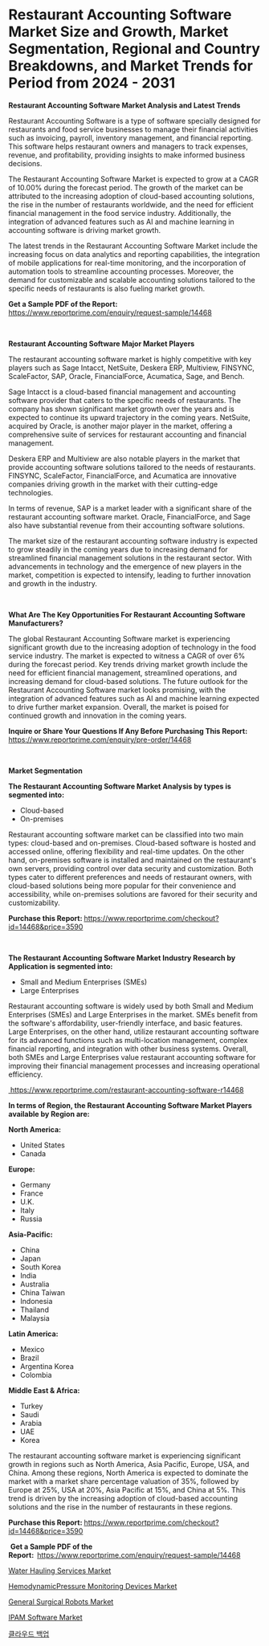 <p><h1>Restaurant Accounting Software Market Size and Growth, Market Segmentation, Regional and Country Breakdowns, and Market Trends for Period from 2024 -  2031</h1></p><p><strong>Restaurant Accounting Software Market Analysis and Latest Trends</strong></p>
<p><p>Restaurant Accounting Software is a type of software specially designed for restaurants and food service businesses to manage their financial activities such as invoicing, payroll, inventory management, and financial reporting. This software helps restaurant owners and managers to track expenses, revenue, and profitability, providing insights to make informed business decisions.</p><p>The Restaurant Accounting Software Market is expected to grow at a CAGR of 10.00% during the forecast period. The growth of the market can be attributed to the increasing adoption of cloud-based accounting solutions, the rise in the number of restaurants worldwide, and the need for efficient financial management in the food service industry. Additionally, the integration of advanced features such as AI and machine learning in accounting software is driving market growth.</p><p>The latest trends in the Restaurant Accounting Software Market include the increasing focus on data analytics and reporting capabilities, the integration of mobile applications for real-time monitoring, and the incorporation of automation tools to streamline accounting processes. Moreover, the demand for customizable and scalable accounting solutions tailored to the specific needs of restaurants is also fueling market growth.</p></p>
<p><strong>Get a Sample PDF of the Report:&nbsp;</strong> <a href="https://www.reportprime.com/enquiry/request-sample/14468">https://www.reportprime.com/enquiry/request-sample/14468</a></p>
<p>&nbsp;</p>
<p><strong>Restaurant Accounting Software Major Market Players</strong></p>
<p><p>The restaurant accounting software market is highly competitive with key players such as Sage Intacct, NetSuite, Deskera ERP, Multiview, FINSYNC, ScaleFactor, SAP, Oracle, FinancialForce, Acumatica, Sage, and Bench. </p><p>Sage Intacct is a cloud-based financial management and accounting software provider that caters to the specific needs of restaurants. The company has shown significant market growth over the years and is expected to continue its upward trajectory in the coming years. NetSuite, acquired by Oracle, is another major player in the market, offering a comprehensive suite of services for restaurant accounting and financial management. </p><p>Deskera ERP and Multiview are also notable players in the market that provide accounting software solutions tailored to the needs of restaurants. FINSYNC, ScaleFactor, FinancialForce, and Acumatica are innovative companies driving growth in the market with their cutting-edge technologies. </p><p>In terms of revenue, SAP is a market leader with a significant share of the restaurant accounting software market. Oracle, FinancialForce, and Sage also have substantial revenue from their accounting software solutions. </p><p>The market size of the restaurant accounting software industry is expected to grow steadily in the coming years due to increasing demand for streamlined financial management solutions in the restaurant sector. With advancements in technology and the emergence of new players in the market, competition is expected to intensify, leading to further innovation and growth in the industry.</p></p>
<p>&nbsp;</p>
<p><strong>What Are The Key Opportunities For Restaurant Accounting Software Manufacturers?</strong></p>
<p><p>The global Restaurant Accounting Software market is experiencing significant growth due to the increasing adoption of technology in the food service industry. The market is expected to witness a CAGR of over 6% during the forecast period. Key trends driving market growth include the need for efficient financial management, streamlined operations, and increasing demand for cloud-based solutions. The future outlook for the Restaurant Accounting Software market looks promising, with the integration of advanced features such as AI and machine learning expected to drive further market expansion. Overall, the market is poised for continued growth and innovation in the coming years.</p></p>
<p><strong>Inquire or Share Your Questions If Any Before Purchasing This Report:</strong> <a href="https://www.reportprime.com/enquiry/pre-order/14468">https://www.reportprime.com/enquiry/pre-order/14468</a></p>
<p>&nbsp;</p>
<p><strong>Market Segmentation</strong></p>
<p><strong>The Restaurant Accounting Software Market Analysis by types is segmented into:</strong></p>
<p><ul><li>Cloud-based</li><li>On-premises</li></ul></p>
<p><p>Restaurant accounting software market can be classified into two main types: cloud-based and on-premises. Cloud-based software is hosted and accessed online, offering flexibility and real-time updates. On the other hand, on-premises software is installed and maintained on the restaurant's own servers, providing control over data security and customization. Both types cater to different preferences and needs of restaurant owners, with cloud-based solutions being more popular for their convenience and accessibility, while on-premises solutions are favored for their security and customizability.</p></p>
<p><strong>Purchase this Report:&nbsp;</strong><a href="https://www.reportprime.com/checkout?id=14468&price=3590">https://www.reportprime.com/checkout?id=14468&price=3590</a></p>
<p>&nbsp;</p>
<p><strong>The Restaurant Accounting Software Market Industry Research by Application is segmented into:</strong></p>
<p><ul><li>Small and Medium Enterprises (SMEs)</li><li>Large Enterprises</li></ul></p>
<p><p>Restaurant accounting software is widely used by both Small and Medium Enterprises (SMEs) and Large Enterprises in the market. SMEs benefit from the software's affordability, user-friendly interface, and basic features. Large Enterprises, on the other hand, utilize restaurant accounting software for its advanced functions such as multi-location management, complex financial reporting, and integration with other business systems. Overall, both SMEs and Large Enterprises value restaurant accounting software for improving their financial management processes and increasing operational efficiency.</p></p>
<p><a href="https://www.reportprime.com/restaurant-accounting-software-r14468">&nbsp;https://www.reportprime.com/restaurant-accounting-software-r14468</a></p>
<p><strong>In terms of Region, the Restaurant Accounting Software Market Players available by Region are:</strong></p>
<p>
    <p> <strong> North America: </strong>
        <ul>
            <li>United States</li>
            <li>Canada</li>
        </ul>
        </p> 
    <p> <strong> Europe: </strong>
        <ul>
            <li>Germany</li>
            <li>France</li>
            <li>U.K.</li>
            <li>Italy</li>
            <li>Russia</li>
        </ul>
        </p> 
    <p> <strong> Asia-Pacific: </strong>
        <ul>
            <li>China</li>
            <li>Japan</li>
            <li>South Korea</li>
            <li>India</li>
            <li>Australia</li>
            <li>China Taiwan</li>
            <li>Indonesia</li>
            <li>Thailand</li>
            <li>Malaysia</li>
        </ul>
        </p> 
    <p> <strong> Latin America: </strong>
        <ul>
            <li>Mexico</li>
            <li>Brazil</li>
            <li>Argentina Korea</li>
            <li>Colombia</li>
        </ul>
        </p> 
    <p> <strong> Middle East & Africa: </strong>
        <ul>
            <li>Turkey</li>
            <li>Saudi</li>
            <li>Arabia</li>
            <li>UAE</li>
            <li>Korea</li>
        </ul>
    </p>
    </p>
<p><p>The restaurant accounting software market is experiencing significant growth in regions such as North America, Asia Pacific, Europe, USA, and China. Among these regions, North America is expected to dominate the market with a market share percentage valuation of 35%, followed by Europe at 25%, USA at 20%, Asia Pacific at 15%, and China at 5%. This trend is driven by the increasing adoption of cloud-based accounting solutions and the rise in the number of restaurants in these regions.</p></p>
<p><strong>Purchase this Report: </strong><a href="https://www.reportprime.com/checkout?id=14468&price=3590">https://www.reportprime.com/checkout?id=14468&price=3590</a></p>
<p>&nbsp;<strong>Get a Sample PDF of the Report:&nbsp;&nbsp;</strong><a href="https://www.reportprime.com/enquiry/request-sample/14468">https://www.reportprime.com/enquiry/request-sample/14468</a></p>
<p><strong></strong></p>
<p><p><a href="https://github.com/vregtldg37/Market-Research-Report-List-2/blob/main/water-hauling-services-market.md">Water Hauling Services Market</a></p><p><a href="https://medium.com/@josefahauck2023/hemodynamicpressure-monitoring-devices-market-share-and-new-trends-analysis-by-its-type-83b7e728756f">HemodynamicPressure Monitoring Devices Market</a></p><p><a href="https://medium.com/@cloydrenner_30555/global-general-surgical-robots-industry-analysis-share-growth-trends-and-forecast-2024-to-2031-ec10ce5d0806">General Surgical Robots Market</a></p><p><a href="https://github.com/labibmmn112/Market-Research-Report-List-2/blob/main/ipam-software-market.md">IPAM Software Market</a></p><p><a href="https://medium.com/@christorpherpfannerstill5436/%ED%81%B4%EB%9D%BC%EC%9A%B0%EB%93%9C-%EB%B0%B1%EC%97%85-%EC%8B%9C%EC%9E%A5-2024%EB%85%84-2031%EB%85%84-%EC%84%B8%EA%B3%84-%EB%B0%8F-%EC%A7%80%EC%97%AD%EB%B6%84%EC%84%9D-3a0f52b157d3">클라우드 백업</a></p></p>